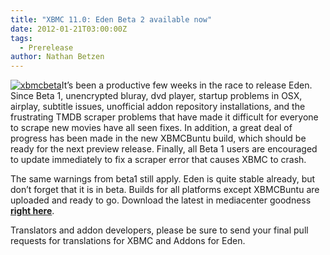```yaml
---
title: "XBMC 11.0: Eden Beta 2 available now"
date: 2012-01-21T03:00:00Z
tags:
  - Prerelease
author: Nathan Betzen
---
```


[![xbmcbeta](/images/blog/xbmcbeta-300x204.webp "xbmcbeta")](/images/blog/xbmcbeta.webp)It’s been a productive few weeks in the race to release Eden. Since Beta 1, unencrypted bluray, dvd player, startup problems in OSX, airplay, subtitle issues, unofficial addon repository installations, and the frustrating TMDB scraper problems that have made it difficult for everyone to scrape new movies have all seen fixes. In addition, a great deal of progress has been made in the new XBMCBuntu build, which should be ready for the next preview release. Finally, all Beta 1 users are encouraged to update immediately to fix a scraper error that causes XBMC to crash.

The same warnings from beta1 still apply. Eden is quite stable already, but don’t forget that it is in beta. Builds for all platforms except XBMCBuntu are uploaded and ready to go. Download the latest in mediacenter goodness **[right here](https://kodi.wiki/download/)**.

Translators and addon developers, please be sure to send your final pull requests for translations for XBMC and Addons for Eden.
